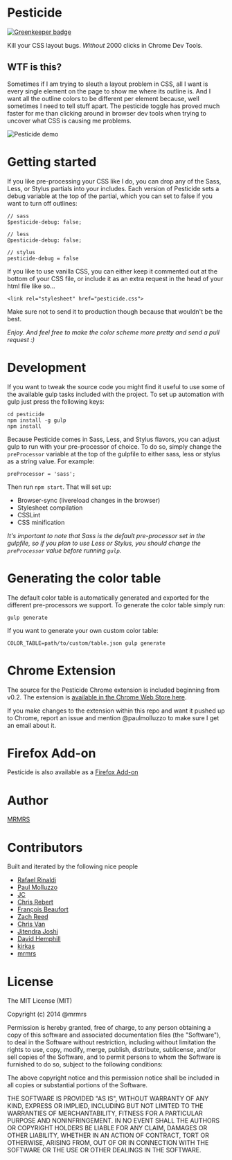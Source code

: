 # Pesticide

[![Greenkeeper badge](https://badges.greenkeeper.io/chrisopedia/pesticide.svg)](https://greenkeeper.io/)

Kill your CSS layout bugs.  *Without* 2000 clicks in Chrome Dev Tools.

## WTF is this?

Sometimes if I am trying to sleuth a layout problem in CSS, all I want is every
single element on the page to show me where its outline is.  And I want all the
outline colors to be different per element because, well sometimes I need to
tell stuff apart. The pesticide toggle has proved much faster for me than
clicking around in browser dev tools when trying to uncover what CSS is
causing me problems.


![Pesticide demo](http://mrmrs.io/pesticide/img/demo2.gif "Pesticide")

# Getting started

If you like pre-processing your CSS like I do, you can drop any of the Sass,
Less, or Stylus partials into your includes.  Each version of Pesticide sets a
debug variable at the top of the partial, which you can set to false if you
want to turn off outlines:
```
// sass
$pesticide-debug: false;
```
```
// less
@pesticide-debug: false;
````
```
// stylus
pesticide-debug = false
````

If you like to use vanilla CSS, you can either keep it commented out at the
bottom of your CSS file, or include it as an extra request in the head of your
html file like so...
```
<link rel="stylesheet" href="pesticide.css">
```
Make sure not to send it to production though because that wouldn't be the best.

*Enjoy. And feel free to make the color scheme more pretty and send a pull request :)*

# Development

If you want to tweak the source code you might find it useful to use some of
the available gulp tasks included with the project. To set up automation with
gulp just press the following keys:
```
cd pesticide
npm install -g gulp
npm install
```
Because Pesticide comes in Sass, Less, and Stylus flavors, you can adjust gulp to run with your pre-processor of choice. To do so, simply change the `preProcessor` variable at the top of the gulpfile to either sass, less or stylus as a string value. For example:
```
preProcessor = 'sass';
```
Then run `npm start`.
That will set up:

* Browser-sync (livereload changes in the browser)
* Stylesheet compilation
* CSSLint
* CSS minification

*It's important to note that Sass is the default pre-processor set in the gulpfile, so if you plan to use Less or Stylus, you should change the `preProcessor` value before running `gulp`.*

# Generating the color table

The default color table is automatically generated and exported for the different pre-processors we support.
To generate the color table simply run:

`gulp generate`

If you want to generate your own custom color table:

`COLOR_TABLE=path/to/custom/table.json gulp generate`

# Chrome Extension

The source for the Pesticide Chrome extension is included beginning from v0.2. The extension is [available in the Chrome Web Store here](https://chrome.google.com/webstore/detail/bblbgcheenepgnnajgfpiicnbbdmmooh).

If you make changes to the extension within this repo and want it pushed up to Chrome, report an issue and mention @paulmolluzzo to make sure I get an email about it.

# Firefox Add-on

Pesticide is also available as a [Firefox Add-on](https://addons.mozilla.org/en-US/firefox/addon/pesticide/)

# Author

[MRMRS](http://mrmrs.cc "Adam Morse - Designer Developer")

# Contributors

Built and iterated by the following nice people

* [Rafael Rinaldi](https://github.com/rafaelrinaldi "Rafael Rinaldi")
* [Paul Molluzzo](https://github.com/paulmolluzzo)
* [JC](https://github.com/colindresj)
* [Chris Rebert](https://github.com/cvrebert)
* [François Beaufort](https://github.com/beaufortfrancois)
* [Zach Reed](https://twitter.com/bluetidepro "Zach Reed - Front-End Designer/Developer")
* [Chris Van](https://github.com/cvan)
* [Jitendra Joshi](https://github.com/joshijitendra)
* [David Hemphill](https://github.com/davidhemphill)
* [kirkas](https://github.com/kirkas)
* [mrmrs](http://mrmrs.io)

# License

The MIT License (MIT)

Copyright (c) 2014 @mrmrs

Permission is hereby granted, free of charge, to any person obtaining a copy
of this software and associated documentation files (the "Software"), to deal
in the Software without restriction, including without limitation the rights
to use, copy, modify, merge, publish, distribute, sublicense, and/or sell
copies of the Software, and to permit persons to whom the Software is
furnished to do so, subject to the following conditions:

The above copyright notice and this permission notice shall be included in
all copies or substantial portions of the Software.

THE SOFTWARE IS PROVIDED "AS IS", WITHOUT WARRANTY OF ANY KIND, EXPRESS OR
IMPLIED, INCLUDING BUT NOT LIMITED TO THE WARRANTIES OF MERCHANTABILITY,
FITNESS FOR A PARTICULAR PURPOSE AND NONINFRINGEMENT. IN NO EVENT SHALL THE
AUTHORS OR COPYRIGHT HOLDERS BE LIABLE FOR ANY CLAIM, DAMAGES OR OTHER
LIABILITY, WHETHER IN AN ACTION OF CONTRACT, TORT OR OTHERWISE, ARISING FROM,
OUT OF OR IN CONNECTION WITH THE SOFTWARE OR THE USE OR OTHER DEALINGS IN
THE SOFTWARE.
